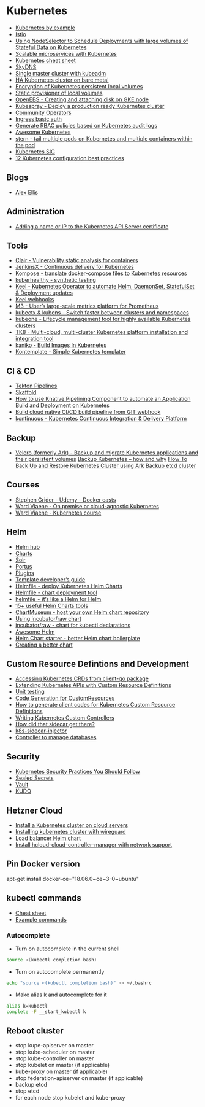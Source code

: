 # Kubernetes

* [Kubernetes by example](http://kubernetesbyexample.com/)
* [Istio](https://www.youtube.com/watch?v=s4qasWn_mFc)
* [Using NodeSelector to Schedule Deployments with large volumes of Stateful Data on Kubernetes](https://medium.com/@jmarhee/using-nodeselector-to-schedule-deployments-with-large-volumes-of-stateful-data-on-kubernetes-46bd3ac6059d)
* [Scalable microservices with Kubernetes](https://eu.udacity.com/course/scalable-microservices-with-kubernetes--ud615)
* [Kubernetes cheat sheet](https://codefresh.io/kubernetes-tutorial/kubernetes-cheat-sheet/)
* [SkyDNS](https://github.com/skynetservices/skydns)
* [Single master cluster with kubeadm](https://kubernetes.io/docs/setup/independent/create-cluster-kubeadm/)
* [HA Kubernetes cluster on bare metal](https://github.com/salmanb/Kubernetes-HA-on-baremetal)
* [Encryption of Kubernetes persistent local volumes](https://medium.com/@dfrnascimento/encryption-of-kubernetes-persistent-local-volumes-70da62e0ed68)
* [Static provisioner of local volumes](https://github.com/kubernetes-sigs/sig-storage-local-static-provisioner)
* [OpenEBS - Creating and attaching disk on GKE node](https://docs.openebs.io/docs/next/setupstoragepools.html#creating-and-attaching-a-disk-on-gke-node)
* [Kubespray - Deploy a production ready Kubernetes cluster](https://github.com/kubernetes-sigs/kubespray)
* [Community Operators](https://commons.openshift.org/sig/operators.html)
* [Ingress basic auth](https://kubernetes.github.io/ingress-nginx/examples/auth/basic/)
* [Generate RBAC policies based on Kubernetes audit logs](https://github.com/liggitt/audit2rbac)
* [Awesome Kubernetes](https://github.com/ramitsurana/awesome-kubernetes)
* [stern - tail multiple pods on Kubernetes and multiple containers within the pod](https://github.com/wercker/stern)
* [Kubernetes SIG](https://github.com/kubernetes-sigs)
* [12 Kubernetes configuration best practices](https://www.stackrox.com/post/2019/09/12-kubernetes-configuration-best-practices/)

## Blogs

* [Alex Ellis](https://blog.alexellis.io/)

## Administration

* [Adding a name or IP to the Kubernetes API Server certificate](https://blog.scottlowe.org/2019/07/30/adding-a-name-to-kubernetes-api-server-certificate/)

## Tools

* [Clair - Vulnerability static analysis for containers](https://github.com/coreos/clair)
* [JenkinsX - Continuous delivery for Kubernetes](https://jenkins-x.io/demos/devoxx-uk-2018/)
* [Kompose - translate docker-compose files to Kubernetes resources](https://github.com/kubernetes/kompose)
* [kuberhealthy - synthetic testing](https://github.com/Comcast/kuberhealthy)
* [Keel - Kubernetes Operator to automate Helm, DaemonSet, StatefulSet & Deployment updates](https://github.com/keel-hq/keel)
* [Keel webhooks](https://keel.sh/v1/guide/documentation.html#Triggers)
* [M3 - Uber’s large-scale metrics platform for Prometheus](https://eng.uber.com/m3/)
* [kubectx & kubens - Switch faster between clusters and namespaces](https://github.com/ahmetb/kubectx)
* [kubeone - Lifecycle management tool for highly available Kubernetes clusters](https://github.com/kubermatic/kubeone)
* [TK8 - Multi-cloud, multi-cluster Kubernetes platform installation and integration tool](https://github.com/kubernauts/tk8)
* [kaniko - Build Images In Kubernetes](https://github.com/GoogleContainerTools/kaniko)
* [Kontemplate - Simple Kubernetes templater](https://github.com/tazjin/kontemplate)

## CI & CD

* [Tekton Pipelines](https://github.com/tektoncd/pipeline)
* [Skaffold](https://github.com/GoogleContainerTools/skaffold)
* [How to use Knative Pipelining Component to automate an Application Build and Deployment on Kubernetes](https://itnext.io/how-to-use-knative-pipelining-component-to-automate-an-application-build-and-deployment-on-442b0b1bebf)
* [Build cloud native CI/CD build pipeline from GIT webhook](https://medium.com/@pongsatt/build-cloud-native-ci-cd-build-pipeline-from-git-webhook-9cd9a57a32e1)
* [kontinuous - Kubernetes Continuous Integration & Delivery Platform](https://github.com/AcalephStorage/kontinuous)

## Backup

* [Velero (formerly Ark) - Backup and migrate Kubernetes applications and their persistent volumes](https://github.com/heptio/velero)
[Backup Kubernetes – how and why](https://elastisys.com/2018/12/10/backup-kubernetes-how-and-why/)
[How To Back Up and Restore Kubernetes Cluster using Ark](https://www.digitalocean.com/community/tutorials/how-to-back-up-and-restore-a-kubernetes-cluster-on-digitalocean-using-heptio-ark)
[Backup etcd cluster](https://kubernetes.io/docs/tasks/administer-cluster/configure-upgrade-etcd/#backing-up-an-etcd-cluster)

## Courses

* [Stephen Grider - Udemy - Docker casts](https://github.com/StephenGrider/DockerCasts)
* [Ward Viaene - On premise or cloud-agnostic Kubernetes](https://github.com/wardviaene/on-prem-or-cloud-agnostic-kubernetes)
* [Ward Viaene - Kubernetes course](https://github.com/wardviaene/kubernetes-course)

## Helm

* [Helm hub](https://hub.helm.sh/)
* [Charts](https://github.com/helm/charts)
* [Solr](https://github.com/guigo2k/helm-solr)
* [Portus](https://github.com/kubic-project/caasp-services/tree/master/contrib/helm-charts/portus)
* [Plugins](https://docs.helm.sh/related/)
* [Template developer’s guide](https://helm.sh/docs/chart_template_guide/)
* [Helmfile - deploy Kubernetes Helm Charts](https://github.com/roboll/helmfile)
* [Helmfile - chart deployment tool](https://medium.com/@devopseylife/helmfile-aka-helm-chart-deployment-tool-4e3378fad242)
* [helmfile  -  it’s like a Helm for Helm](https://medium.com/@naseem_60378/helmfile-its-like-a-helm-for-your-helm-74a908581599)
* [15+ useful Helm Charts tools](https://caylent.com/15-useful-helm-charts-tools/)
* [ChartMuseum - host your own Helm chart repository](https://github.com/helm/chartmuseum)
* [Using incubator/raw chart](https://github.com/roboll/helmfile/issues/494#issuecomment-474697430)
* [incubator/raw - chart for kubectl declarations](https://github.com/helm/charts/tree/master/incubator/raw)
* [Awesome Helm](https://github.com/cdwv/awesome-helm)
* [Helm Chart starter - better Helm chart boilerplate](https://github.com/sitewards/helm-chart)
* [Creating a better chart](https://medium.com/sitewards/deploying-on-kubernetes-2-scaffolding-6a54e5d181fb)

## Custom Resource Defintions and Development

* [Accessing Kubernetes CRDs from client-go package](https://www.martin-helmich.de/en/blog/kubernetes-crd-client.html)
* [Extending Kubernetes APIs with Custom Resource Definitions](https://medium.com/velotio-perspectives/extending-kubernetes-apis-with-custom-resource-definitions-crds-139c99ed3477)
* [Unit testing](https://medium.com/@e_frogers/unit-testing-with-kubernetes-client-go-283b11aaa7db)
* [Code Generation for CustomResources](https://blog.openshift.com/kubernetes-deep-dive-code-generation-customresources/)
* [How to generate client codes for Kubernetes Custom Resource Definitions](https://itnext.io/how-to-generate-client-codes-for-kubernetes-custom-resource-definitions-crd-b4b9907769ba)
* [Writing Kubernetes Custom Controllers](https://medium.com/@cloudark/kubernetes-custom-controllers-b6c7d0668fdf)
* [How did that sidecar get there?](https://medium.com/dowjones/how-did-that-sidecar-get-there-4dcd73f1a0a4)
* [k8s-sidecar-injector](https://github.com/tumblr/k8s-sidecar-injector)
* [Controller to manage databases](https://github.com/kubehippie/database-controller)

## Security

* [Kubernetes Security Practices You Should Follow](https://blog.sonatype.com/kubesecops-kubernetes-security-practices-you-should-follow)
* [Sealed Secrets](https://github.com/bitnami-labs/sealed-secrets)
* [Vault](https://www.vaultproject.io/)
* [KUDO](https://github.com/kudobuilder/kudo)

## Hetzner Cloud

* [Install a Kubernetes cluster on cloud servers](https://community.hetzner.com/tutorials/install-kubernetes-cluster)
* [Installing kubernetes cluster with wireguard](https://propellered.com/posts/kubernetes/)
* [Load balancer Helm chart](https://github.com/exocode/helm-charts/tree/master/hetzner-failover-ip)
* [Install hcloud-cloud-controller-manager with network support](https://github.com/hetznercloud/hcloud-cloud-controller-manager/blob/master/docs/deploy_with_networks.md)

## Pin Docker version

apt-get install docker-ce="18.06.0~ce~3-0~ubuntu"

## kubectl commands

* [Cheat sheet](https://kubernetes.io/docs/reference/kubectl/cheatsheet/)
* [Example commands](kubectl.md)

### Autocomplete

* Turn on autocomplete in the current shell

```sh
source <(kubectl completion bash)
```

* Turn on autocomplete permanently

```sh
echo "source <(kubectl completion bash)" >> ~/.bashrc
```

* Make alias k and autocomplete for it

```sh
alias k=kubectl
complete -F __start_kubectl k
```

## Reboot cluster

* stop kupe-apiserver on master
* stop kube-scheduler on master
* stop kube-controller on master
* stop kubelet on master (if applicable)
* kube-proxy on master (if applicable)
* stop federation-apiserver on master (if applicable)
* backup etcd
* stop etcd
* for each node stop kubelet and kube-proxy

